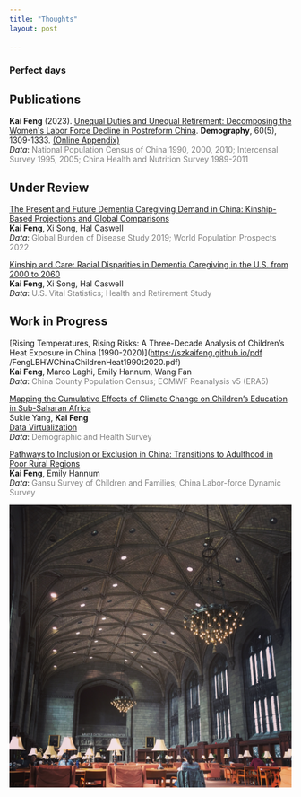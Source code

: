 ```yaml
---
title: "Thoughts"
layout: post

---
```


### Perfect days

## Publications
**Kai Feng** (2023). [Unequal Duties and Unequal Retirement: Decomposing the Women's Labor Force Decline in Postreform China](https://read.dukeupress.edu/demography/article/60/5/1309/381393). **Demography**, 60(5), 1309-1333. 
[(Online Appendix)](https://dup.silverchair-cdn.com/dup/Content_public/Journal/demography/60/5/10.1215_00703370-10925119/1/feng_esm.pdf?Expires=1700571655&Signature=IkA7bAshIEV1BsINTIlv~Y6R5vOMp2n4tGuLbGE1bdToX8eNMaUJLQ9-XIKytRmBAjX4Q9aHzsgVcxxV~n8bgF-p55zeFdr3sWctQ482b0u0wyR2f1TpBINrtVaqL4NiMhOR0P-kyF1ccqsRpFLTxrn80ySPjfgpPPpXxwKhd4B9DH5F1WkyyRZwU1Xj5Kg5i6FJuGImjTWfjKiwsD72Y0sEgRYjDgk-FwYEv2B~tWHz~HZ6v8JWrqrldtDE7jd8kUSVlvOhqInuXgH-lG64E5nYAvHsUzJFcziw1cZKIuZCfaN-RfjNINuKvyJL59tpPP1yR0DLv0mJo3D4UGk1Yg__&Key-Pair-Id=APKAIE5G5CRDK6RD3PGA) <br>
*Data*: 
<span style="color: grey;"> National Population Census of China 1990, 2000, 2010; Intercensal Survey 1995, 2005; China Health and Nutrition Survey 1989-2011 </span>


## Under Review
[The Present and Future Dementia Caregiving Demand in China: Kinship-Based Projections and Global Comparisons](https://szkaifeng.github.io/Chinese_Kinship_MainText_Demography.pdf)  
**Kai Feng**, Xi Song, Hal Caswell  
*Data*: 
<span style="color: grey;"> Global Burden of Disease Study 2019; World Population Prospects 2022 </span>


[Kinship and Care: Racial Disparities in Dementia Caregiving in the U.S. from 2000 to 2060](https://szkaifeng.github.io/Kinship_Care_Racial_Disparities.pdf)  
**Kai Feng**, Xi Song, Hal Caswell  
*Data*: 
<span style="color: grey;"> U.S. Vital Statistics; Health and Retirement Study </span>


## Work in Progress
[Rising Temperatures, Rising Risks: A Three-Decade Analysis of Children’s Heat Exposure in China (1990-2020)](https://szkaifeng.github.io/pdf
/FengLBHWChinaChildrenHeat1990t2020.pdf)  
**Kai Feng**, Marco Laghi, Emily Hannum, Wang Fan  
*Data*: 
<span style="color: grey;"> China County Population Census; ECMWF Reanalysis v5 (ERA5) </span>


[Mapping the Cumulative Effects of Climate Change on Children’s Education in Sub-Saharan Africa](https://www.unesco.org/gem-report/sites/default/files/medias/fichiers/2023/09/SukieandKai.pdf)  
Sukie Yang, **Kai Feng**  
[Data Virtualization](https://szkaifeng.github.io/climate_africa.github.io/)  
*Data*: 
<span style="color: grey;"> Demographic and Health Survey </span>

[Pathways to Inclusion or Exclusion in China: Transitions to Adulthood in Poor Rural Regions](https://szkaifeng.github.io/pdf/PathwaysToInclusionExclusion_draft.pdf)   
**Kai Feng**, Emily Hannum  
*Data*: 
<span style="color: grey;"> Gansu Survey of Children and Families; China Labor-force Dynamic Survey </span>







![uchicago](/assets/uchicago.jpg)


